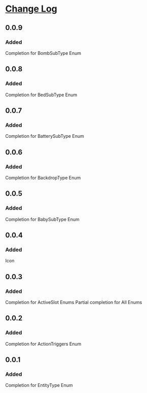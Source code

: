 # [Change Log](https://keepachangelog.com/en/1.0.0/)
## 0.0.9
### Added
Completion for BombSubType Enum
## 0.0.8
### Added
Completion for BedSubType Enum
## 0.0.7
### Added
Completion for BatterySubType Enum
## 0.0.6
### Added
Completion for BackdropType Enum
## 0.0.5
### Added
Completion for BabySubType Enum
## 0.0.4
### Added
Icon
## 0.0.3
### Added
Completion for ActiveSlot Enums
Partial completion for All Enums
## 0.0.2
### Added
Completion for ActionTriggers Enum
## 0.0.1
### Added
Completion for EntityType Enum